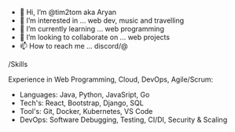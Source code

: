 - 👋 Hi, I’m @tim2tom aka Aryan
- 👀 I’m interested in ... web dev, music and travelling
- 🌱 I’m currently learning ... web programming
- 💞️ I’m looking to collaborate on ... web projects
- 📫 How to reach me ... discord/@

/Skills

Experience in Web Programming, Cloud, DevOps, Agile/Scrum:

 - Languages: Java, Python, JavaSript, Go
 - Tech's: React, Bootstrap, Django, SQL
 - Tool's: Git, Docker, Kubernetes, VS Code
 - DevOps: Software Debugging, Testing, CI/DI, Security & Scaling

<!---
tim2tom/tim2tom is a ✨ special ✨ repository because its `README.md` (this file) appears on your GitHub profile.
You can click the Preview link to take a look at your changes.
--->
